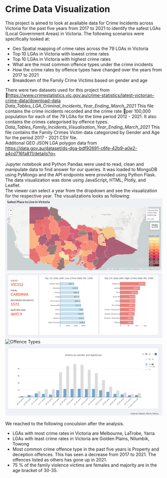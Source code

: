 # Crime Data Visualization
This project is aimed to look at available data for Crime Incidents across Victoria for the past five years from 2017 to 2021 to identify the safest LGAs (Local Government Areas) in Victoria. The following scenarios were specifically looked at:<br>
<ul>
<li>Geo Spatial mapping of crime rates across the 79 LGAs in Victoria</li>
<li>Top 10 LGAs in Victoria with lowest crime rates</li>
<li>Top 10 LGAs in Victoria with highest crime rates</li>
<li>What are the most common offence types under the crime incidents</li>
<li>How the crime rates by offence types have changed over the years from 2017 to 2021</li>
<li>Breakdown of the Family Crime Victims based on gender and age</li>
</ul>

There were two datasets used for this project from https://www.crimestatistics.vic.gov.au/crime-statistics/latest-victorian-crime-data/download-data
<i>Data_Tables_LGA_Criminal_Incidents_Year_Ending_March_2021</i>
This file contains the crime incidents recorded and the crime rate per 100,000 population for each of the 79 LGAs for the time period 2012 - 2021. It also contains the crimes categorised by offence types.<br>
<i>Data_Tables_Family_Incidents_Visualisation_Year_Ending_March_2021</i>
This file contains the Family Crimes Victim data categorized by Gender and Age for the period 2017 - 2021
CSV file.<br>
Additonal GEO JSON LGA polygon data from https://data.gov.au/dataset/ds-dga-bdf92691-c6fe-42b9-a0e2-a4cd716fa811/details?q=
<br><br>
Jupyter notebook and Python Pandas were used to read, clean and manipulate data to find answer for our queries. It was loaded to MongoDB using PyMongo and the API endpoints were provided using Python Flask. The data visualization was done using JavaScript, HTML, Plotly, and Leaflet.<br>
The viewer can select a year from the dropdown and see the visualization for the respective year. The visualizations looks as following:<br>
![LGA_Leaflet_Data](Screenshots/LGA_data.png "LGA Crime Rate")
![Top LGAs](Screenshots/top_lgas.png "LGAs with highest and lowest crime rates")
![Offence Types](Screenshots/offencetypw.png "Offence Types")
![Victims dempgraphic](Screenshots/victims.png "Victims by Age and Gender")

We reached to the following conculsion after the analysis.
<ul>
<li>LGAs with most crime rates in Victoria are Melbourne, LaTrobe, Yarra</li>
<li>LGAs with least crime rates in Victoria are Golden Plains, Nilumbik, Towong</li>
<li>Most common crime offence type in the past five years is Property and deception offences. This has seen a decrease from 2017 to 2021. The offences listed as others has gone up in 2021.</li>
<li>75 % of the family violence victims are females and majority are in the age bracket of 30-35.</li>
</ul>


